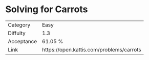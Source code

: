 # Solving for Carrots

<table>
    <tr>
        <td>Category</td>
        <td>Easy</td>
    </tr>
    <tr>
        <td>Diffulty</td>
        <td>1.3</td>
    </tr>
    <tr>
        <td>Acceptance</td>
        <td>61.05 %</td>
    </tr>
    <tr>
        <td>Link</td>
        <td>https://open.kattis.com/problems/carrots</td>
    </tr>
</table>